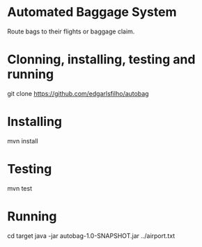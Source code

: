 # Automated Baggage System

Route bags to their flights or baggage claim.

# Clonning, installing, testing and running
git clone https://github.com/edgarlsfilho/autobag

# Installing
mvn install

# Testing
mvn test

# Running
cd target
java -jar autobag-1.0-SNAPSHOT.jar ../airport.txt
